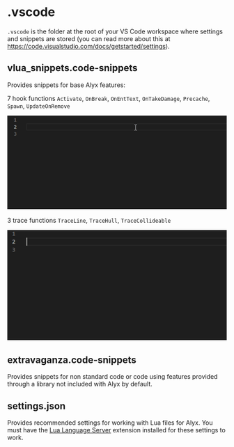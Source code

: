 # .vscode

`.vscode` is the folder at the root of your VS Code workspace where settings and snippets are stored (you can read more about this at https://code.visualstudio.com/docs/getstarted/settings).

## vlua_snippets.code-snippets

Provides snippets for base Alyx features:

7 hook functions `Activate`, `OnBreak`, `OnEntText`, `OnTakeDamage`, `Precache`, `Spawn`, `UpdateOnRemove`

![](../../.images/vscode_snippets_precache.gif)

3 trace functions `TraceLine`, `TraceHull`, `TraceCollideable`

![](../../.images/vscode_snippets_trace_line.gif)

## extravaganza.code-snippets

Provides snippets for non standard code or code using features provided through a library not included with Alyx by default.

## settings.json

Provides recommended settings for working with Lua files for Alyx. You must have the [Lua Language Server](https://marketplace.visualstudio.com/items?itemName=sumneko.lua) extension installed for these settings to work.
